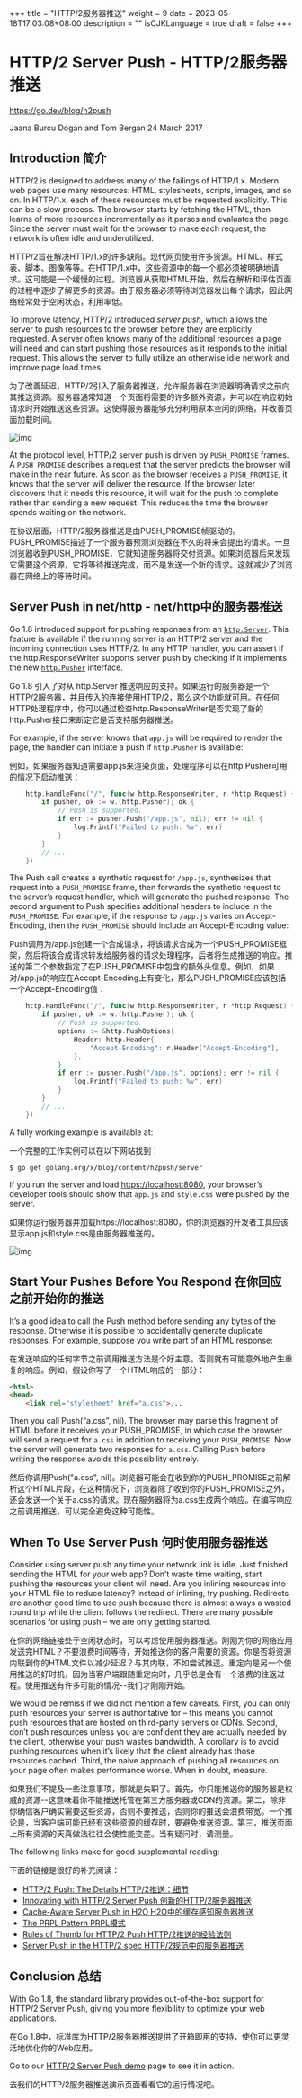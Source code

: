 +++
title = "HTTP/2服务器推送"
weight = 9
date = 2023-05-18T17:03:08+08:00
description = ""
isCJKLanguage = true
draft = false
+++

# HTTP/2 Server Push - HTTP/2服务器推送

https://go.dev/blog/h2push

Jaana Burcu Dogan and Tom Bergan
24 March 2017

## Introduction 简介

HTTP/2 is designed to address many of the failings of HTTP/1.x. Modern web pages use many resources: HTML, stylesheets, scripts, images, and so on. In HTTP/1.x, each of these resources must be requested explicitly. This can be a slow process. The browser starts by fetching the HTML, then learns of more resources incrementally as it parses and evaluates the page. Since the server must wait for the browser to make each request, the network is often idle and underutilized.

HTTP/2旨在解决HTTP/1.x的许多缺陷。现代网页使用许多资源。HTML、样式表、脚本、图像等等。在HTTP/1.x中，这些资源中的每一个都必须被明确地请求。这可能是一个缓慢的过程。浏览器从获取HTML开始，然后在解析和评估页面的过程中逐步了解更多的资源。由于服务器必须等待浏览器发出每个请求，因此网络经常处于空闲状态，利用率低。

To improve latency, HTTP/2 introduced *server push*, which allows the server to push resources to the browser before they are explicitly requested. A server often knows many of the additional resources a page will need and can start pushing those resources as it responds to the initial request. This allows the server to fully utilize an otherwise idle network and improve page load times.

为了改善延迟，HTTP/2引入了服务器推送，允许服务器在浏览器明确请求之前向其推送资源。服务器通常知道一个页面将需要的许多额外资源，并可以在响应初始请求时开始推送这些资源。这使得服务器能够充分利用原本空闲的网络，并改善页面加载时间。

![img](HTTP2ServerPush_img/serverpush.svg)

At the protocol level, HTTP/2 server push is driven by `PUSH_PROMISE` frames. A `PUSH_PROMISE` describes a request that the server predicts the browser will make in the near future. As soon as the browser receives a `PUSH_PROMISE`, it knows that the server will deliver the resource. If the browser later discovers that it needs this resource, it will wait for the push to complete rather than sending a new request. This reduces the time the browser spends waiting on the network.

在协议层面，HTTP/2服务器推送是由PUSH_PROMISE帧驱动的。PUSH_PROMISE描述了一个服务器预测浏览器在不久的将来会提出的请求。一旦浏览器收到PUSH_PROMISE，它就知道服务器将交付资源。如果浏览器后来发现它需要这个资源，它将等待推送完成，而不是发送一个新的请求。这就减少了浏览器在网络上的等待时间。

## Server Push in net/http - net/http中的服务器推送

Go 1.8 introduced support for pushing responses from an [`http.Server`](https://go.dev/pkg/net/http/#Server). This feature is available if the running server is an HTTP/2 server and the incoming connection uses HTTP/2. In any HTTP handler, you can assert if the http.ResponseWriter supports server push by checking if it implements the new [`http.Pusher`](https://go.dev/pkg/net/http/#Pusher) interface.

Go 1.8 引入了对从 http.Server 推送响应的支持。如果运行的服务器是一个HTTP/2服务器，并且传入的连接使用HTTP/2，那么这个功能就可用。在任何HTTP处理程序中，你可以通过检查http.ResponseWriter是否实现了新的http.Pusher接口来断定它是否支持服务器推送。

For example, if the server knows that `app.js` will be required to render the page, the handler can initiate a push if `http.Pusher` is available:

例如，如果服务器知道需要app.js来渲染页面，处理程序可以在http.Pusher可用的情况下启动推送：

```go linenums="1"
    http.HandleFunc("/", func(w http.ResponseWriter, r *http.Request) {
        if pusher, ok := w.(http.Pusher); ok {
            // Push is supported.
            if err := pusher.Push("/app.js", nil); err != nil {
                log.Printf("Failed to push: %v", err)
            }
        }
        // ...
    })
```

The Push call creates a synthetic request for `/app.js`, synthesizes that request into a `PUSH_PROMISE` frame, then forwards the synthetic request to the server’s request handler, which will generate the pushed response. The second argument to Push specifies additional headers to include in the `PUSH_PROMISE`. For example, if the response to `/app.js` varies on Accept-Encoding, then the `PUSH_PROMISE` should include an Accept-Encoding value:

Push调用为/app.js创建一个合成请求，将该请求合成为一个PUSH_PROMISE框架，然后将该合成请求转发给服务器的请求处理程序，后者将生成推送的响应。推送的第二个参数指定了在PUSH_PROMISE中包含的额外头信息。例如，如果对/app.js的响应在Accept-Encoding上有变化，那么PUSH_PROMISE应该包括一个Accept-Encoding值：

```go linenums="1"
    http.HandleFunc("/", func(w http.ResponseWriter, r *http.Request) {
        if pusher, ok := w.(http.Pusher); ok {
            // Push is supported.
            options := &http.PushOptions{
                Header: http.Header{
                    "Accept-Encoding": r.Header["Accept-Encoding"],
                },
            }
            if err := pusher.Push("/app.js", options); err != nil {
                log.Printf("Failed to push: %v", err)
            }
        }
        // ...
    })
```

A fully working example is available at:

一个完整的工作实例可以在以下网站找到：

```
$ go get golang.org/x/blog/content/h2push/server
```

If you run the server and load [https://localhost:8080](https://localhost:8080/), your browser’s developer tools should show that `app.js` and `style.css` were pushed by the server.

如果你运行服务器并加载https://localhost:8080，你的浏览器的开发者工具应该显示app.js和style.css是由服务器推送的。

![img](HTTP2ServerPush_img/networktimeline.png)

## Start Your Pushes Before You Respond 在你回应之前开始你的推送

It’s a good idea to call the Push method before sending any bytes of the response. Otherwise it is possible to accidentally generate duplicate responses. For example, suppose you write part of an HTML response:

在发送响应的任何字节之前调用推送方法是个好主意。否则就有可能意外地产生重复的响应。例如，假设你写了一个HTML响应的一部分：

```html linenums="1"
<html>
<head>
    <link rel="stylesheet" href="a.css">...
```

Then you call Push(“a.css”, nil). The browser may parse this fragment of HTML before it receives your PUSH_PROMISE, in which case the browser will send a request for `a.css` in addition to receiving your `PUSH_PROMISE`. Now the server will generate two responses for `a.css`. Calling Push before writing the response avoids this possibility entirely.

然后你调用Push("a.css", nil)。浏览器可能会在收到你的PUSH_PROMISE之前解析这个HTML片段，在这种情况下，浏览器除了收到你的PUSH_PROMISE之外，还会发送一个关于a.css的请求。现在服务器将为a.css生成两个响应。在编写响应之前调用推送，可以完全避免这种可能性。

## When To Use Server Push 何时使用服务器推送

Consider using server push any time your network link is idle. Just finished sending the HTML for your web app? Don’t waste time waiting, start pushing the resources your client will need. Are you inlining resources into your HTML file to reduce latency? Instead of inlining, try pushing. Redirects are another good time to use push because there is almost always a wasted round trip while the client follows the redirect. There are many possible scenarios for using push – we are only getting started.

在你的网络链接处于空闲状态时，可以考虑使用服务器推送。刚刚为你的网络应用发送完HTML？不要浪费时间等待，开始推送你的客户需要的资源。你是否将资源内联到你的HTML文件以减少延迟？与其内联，不如尝试推送。重定向是另一个使用推送的好时机，因为当客户端跟随重定向时，几乎总是会有一个浪费的往返过程。使用推送有许多可能的情况--我们才刚刚开始。

We would be remiss if we did not mention a few caveats. First, you can only push resources your server is authoritative for – this means you cannot push resources that are hosted on third-party servers or CDNs. Second, don’t push resources unless you are confident they are actually needed by the client, otherwise your push wastes bandwidth. A corollary is to avoid pushing resources when it’s likely that the client already has those resources cached. Third, the naive approach of pushing all resources on your page often makes performance worse. When in doubt, measure.

如果我们不提及一些注意事项，那就是失职了。首先，你只能推送你的服务器是权威的资源--这意味着你不能推送托管在第三方服务器或CDN的资源。第二，除非你确信客户确实需要这些资源，否则不要推送，否则你的推送会浪费带宽。一个推论是，当客户端可能已经有这些资源的缓存时，要避免推送资源。第三，推送页面上所有资源的天真做法往往会使性能变差。当有疑问时，请测量。

The following links make for good supplemental reading:

下面的链接是很好的补充阅读：

- [HTTP/2 Push: The Details HTTP/2推送：细节](https://calendar.perfplanet.com/2016/http2-push-the-details/)
- [Innovating with HTTP/2 Server Push 创新的HTTP/2服务器推送](https://www.igvita.com/2013/06/12/innovating-with-http-2.0-server-push/)
- [Cache-Aware Server Push in H2O H2O中的缓存感知服务器推送](https://github.com/h2o/h2o/issues/421)
- [The PRPL Pattern PRPL模式](https://developers.google.com/web/fundamentals/performance/prpl-pattern/)
- [Rules of Thumb for HTTP/2 Push HTTP/2推送的经验法则](https://docs.google.com/document/d/1K0NykTXBbbbTlv60t5MyJvXjqKGsCVNYHyLEXIxYMv0)
- [Server Push in the HTTP/2 spec HTTP/2规范中的服务器推送](https://tools.ietf.org/html/rfc7540#section-8.2)

## Conclusion 总结

With Go 1.8, the standard library provides out-of-the-box support for HTTP/2 Server Push, giving you more flexibility to optimize your web applications.

在Go 1.8中，标准库为HTTP/2服务器推送提供了开箱即用的支持，使你可以更灵活地优化你的Web应用。

Go to our [HTTP/2 Server Push demo](https://http2.golang.org/serverpush) page to see it in action.

去我们的HTTP/2服务器推送演示页面看看它的运行情况吧。
